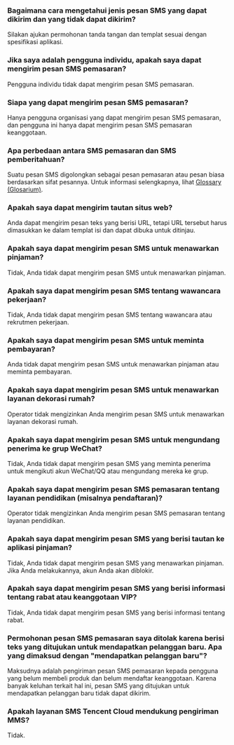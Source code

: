 ### Bagaimana cara mengetahui jenis pesan SMS yang dapat dikirim dan yang tidak dapat dikirim?
Silakan ajukan permohonan tanda tangan dan templat sesuai dengan spesifikasi aplikasi.

### Jika saya adalah pengguna individu, apakah saya dapat mengirim pesan SMS pemasaran?
Pengguna individu tidak dapat mengirim pesan SMS pemasaran.

### Siapa yang dapat mengirim pesan SMS pemasaran?
Hanya pengguna organisasi yang dapat mengirim pesan SMS pemasaran, dan pengguna ini hanya dapat mengirim pesan SMS pemasaran keanggotaan.

### Apa perbedaan antara SMS pemasaran dan SMS pemberitahuan?
Suatu pesan SMS digolongkan sebagai pesan pemasaran atau pesan biasa berdasarkan sifat pesannya. Untuk informasi selengkapnya, lihat [Glossary (Glosarium)](https://intl.cloud.tencent.com/document/product/382/13299).

### Apakah saya dapat mengirim tautan situs web?
Anda dapat mengirim pesan teks yang berisi URL, tetapi URL tersebut harus dimasukkan ke dalam templat isi dan dapat dibuka untuk ditinjau.

### Apakah saya dapat mengirim pesan SMS untuk menawarkan pinjaman?
Tidak, Anda tidak dapat mengirim pesan SMS untuk menawarkan pinjaman.

### Apakah saya dapat mengirim pesan SMS tentang wawancara pekerjaan?
Tidak, Anda tidak dapat mengirim pesan SMS tentang wawancara atau rekrutmen pekerjaan.

### Apakah saya dapat mengirim pesan SMS untuk meminta pembayaran?
Anda tidak dapat mengirim pesan SMS untuk menawarkan pinjaman atau meminta pembayaran.

### Apakah saya dapat mengirim pesan SMS untuk menawarkan layanan dekorasi rumah?
Operator tidak mengizinkan Anda mengirim pesan SMS untuk menawarkan layanan dekorasi rumah.

### Apakah saya dapat mengirim pesan SMS untuk mengundang penerima ke grup WeChat?
Tidak, Anda tidak dapat mengirim pesan SMS yang meminta penerima untuk mengikuti akun WeChat/QQ atau mengundang mereka ke grup.

### Apakah saya dapat mengirim pesan SMS pemasaran tentang layanan pendidikan (misalnya pendaftaran)?
Operator tidak mengizinkan Anda mengirim pesan SMS pemasaran tentang layanan pendidikan.

### Apakah saya dapat mengirim pesan SMS yang berisi tautan ke aplikasi pinjaman?
Tidak, Anda tidak dapat mengirim pesan SMS yang menawarkan pinjaman. Jika Anda melakukannya, akun Anda akan diblokir.

### Apakah saya dapat mengirim pesan SMS yang berisi informasi tentang rabat atau keanggotaan VIP?
Tidak, Anda tidak dapat mengirim pesan SMS yang berisi informasi tentang rabat.

### Permohonan pesan SMS pemasaran saya ditolak karena berisi teks yang ditujukan untuk mendapatkan pelanggan baru. Apa yang dimaksud dengan "mendapatkan pelanggan baru"?
Maksudnya adalah pengiriman pesan SMS pemasaran kepada pengguna yang belum membeli produk dan belum mendaftar keanggotaan. Karena banyak keluhan terkait hal ini, pesan SMS yang ditujukan untuk mendapatkan pelanggan baru tidak dapat dikirim.

### Apakah layanan SMS Tencent Cloud mendukung pengiriman MMS?
Tidak.
